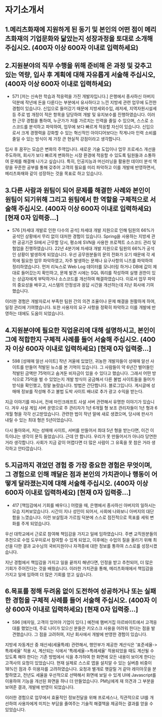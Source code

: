 



# 자기소개서
## 1.메리츠화재에 지원하게 된 동기 및 본인의 어떤 점이 메리츠화재의 기업문화와 닮았는지 성장과정을 토대로 소개해 주십시오. (400자 이상 600자 이내로 입력하세요) 



## 2.지원분야의 직무 수행을 위해 준비해 온 과정 및 갖추고 있는 역량, 입사 후 계획에 대해 자유롭게 서술해 주십시오, (400자 이상 600자 이내로 입력하세요) 
- 571
[저는 신속한 학습과 적응력을 가진 개발자입니다.]
은행에서 종사하신 아버지 덕분에 작년에 돈을 다룬다는 부분에서 유사하다고 느낀 지방세 관련 업무에 도전한 경험이 있습니다. 신입으로 들어갔기 때문에 지방세외수입, 레저세, 지역자원시설세 등 주로 법 개정이 적은 항목을 담당하여 개발 및 유지보수를 진행하였습니다.
이러한 근무 경험을 통하여, 누군가가 저를 가르치는 인력을 줄일 수 있으며, 스스로 소스코드를 분석하고 파악하여, 업무에 보다 빠르게 적응할 자신이 있습니다. 신입으로서 크게 경쟁력을 강화할 수 있는 혁신적인 아이디어보다는 작게나마 인력 소비를 줄일 수 있는 방식이 제 가장 큰 현실적 강점이라고 생각합니다.

입사 후 꿈꾸는 모습은 변화의 주역입니다. 새로운 기술 도입이나 업무 프로세스 개선을 주도하여, 회사가 보다 빠르게 변화하는 시장 환경에 적응할 수 있도록 팀원들과 소통하여 문제를 해결해 나가고 싶습니다. 특히, 인공지능과 머신러닝을 활용한 데이터 분석 역량을 꾸준한 공부를 통해 갖추어 고객의 필요를 미리 파악하고 이를 개발에 반영하면서, 메리츠화재와 같이 성장하는 것을 목표로 하고 있습니다.

## 3.다른 사람과 원팀이 되어 문제를 해결한 사례와 본인이 원팀이 되기위해 그리고 원팀에서 한 역할을 구체적으로 서술해 주십시오. (400자 이상 600자 이내로 입력하세요) [현재 0자 입력중...]
- 576
[차세대 개발로 인한 다수의 공석]
차세대 개발 지원으로 인해 팀원의 66%가 공석인 상황에서 무리 없이 대처한 경험이 있습니다.
Spring을 사용하는 지방세 관련 공공기관 SI에서 근무할 당시, 평소에 SVN을 사용한 프로젝트 소스코드 관리 및 협업을 진행하였습니다. 22년 4분기에 차세대 개발 지원으로 팀원의 66%가 공석인 상황이 발생하게 되었습니다. 우선 공무원분들의 문의 전화가 오기 때문에 각 세목에 필요한 업무 파악하였고, 자주 발생하는 문제나 요구사항의 니즈를 파악하여 정리하였습니다. 먼저 리눅스로 Web Log 데이터를 모니터링 하거나 DB에 값이 제대로 들어갔는지 확인하고, 문제 발견 시에는 SQL 쿼리를 작성하여 실행 권한이 있는 상급자에게 부탁하거나 소스코드를 개선하여 해결하였습니다. 이로서 업무 파악의 중요성을 배우고, 시스템의 안정성과 응답 시간을 개선하는데 지난 회사에 기여했습니다.

이러한 경험은 개발자로서 부족한 팀원 간의 의견 조율이나 문제 해결을 원활하게 하여, 일정 관리에 기여했습니다. 또한 사용자의 요구 사항을 정확히 파악하고 이를 개발에 반영하는 데에도 도움이 되었습니다.


## 4.지원분야에 필요한 직업윤리에 대해 설명하시고, 본인이 그에 적합한지 구체적 사례를 들어 서술해 주십시오. (400자 이상 600자 이내로 입력하세요) [현재 0자 입력중...]
- 598
[성매매 알선 사이트]
작년 겨울에 있었던, 귀농한 개발자들이 성매매 알선 사이트를 만들어 적발된 뉴스를 본 기억이 있습니다.
그 사람들이 약 6년간 벌어들인 적발된 금액만 75억이고 숨겨둔 비자금이 있을 수 있다고 했습니다. 그래서 어떤 방식으로 75억을 벌 수 있었는지 개발 방식이 궁금해서 다른 불법 사이트들을 들어가 방식을 확인했고, 정말 놀랐습니다.
방법은 간단합니다. 블로그입니다. 게시글에 성매매 정보를 작성해 주고 불법 도박 사이트 배너로 추가 광고 수익을 받는다.

지금 이야기를 떠나서, 전에 마인크래프트 사설 서버 관련해서 유명한 이야기가 있습니다. 겨우 사설 게임 서버 운영으로 주 관리자가 1년 6개월 형 보조 관리자들이 1년 형과 6개월 형을 각각 선고받았습니다. 관련한 법이 작년 말에 새로 생겼으며, 당시에 판사가 내릴 수 있는 최대 형은 5년이었습니다.

다시 돌아와서, 저는 성매매 사이트, 서버를 만들어서 최대 5년 형을 받는다면, 이건 이득이냐는 생각이 문득 들었습니다.
근데 안 합니다. 우리가 못 만들어서가 아니라 당연한 거라 생각합니다.
사회가 지금 같이 어렵다면 더 많은 사람이 그 유혹을 못 참은 거라 생각하고 안타깝습니다.


## 5.지금까지 겪었던 경험 중 가장 중요한 경험은 무엇이며, 그 경험으로 인해 깨달은 점과 본인의 가치관이나 행동이 어떻게 달라졌는지에 대해 서술해 주십시오. (400자 이상 600자 이내로 입력하세요) [현재 0자 입력중...]
- 417
[책임감에서 기회를 배우다.]
어렸을 때, 은행에서 종사하신 아버지의 일하시는 모습 지켜보았습니다. 시간이 지나 성인이 되어서, 사회에 나와보니 아버지의 대단함을 느꼈습니다. 이런 보살핌과 가르침 덕분에 스스로 점진적으로 목표를 세워 변화를 주게 되었습니다.

우선 대학교에서 근로로 참여해 책임감을 가지고 일에 임하였습니다. 주변 교직원분들의 추천으로 수업 도우미로서 참여할 수 있게 되었고, 이후에는 수업의 질을 올리기 위해 최선을 다한 결과 교수님의 국비지원이나 자격증에 대한 정보를 통하여 스스로를 성장시켰습니다. 

지난 경험에서 책임감을 가지고 일을 끝까지 해낸다면, 인정을 받고 추천되어, 더 많은 기회가 주어진다는 것을 배웠습니다. 이러한 가치관을 통해, 메리츠화재에서 책임감을 가지고 일에 임하여 더 많은 기회를 얻고 싶습니다.



## 6.목표를 정해 두려움 없이 도전하여 성공하거나 또는 실패한 경험을 구체적 사례를 들어 서술해 주십시오. (400자 이상 600자 이내로 입력하세요) [현재 0자 입력중...]
- 596
[애자일, 고객이 있어야 기업이 있다.]
예전에 햄버거집 아르바이트에서 고객응대를 했었는데, 주로 나이가 있으신 분들은 키오스크 사용을 어려워 한다는 점을 발견했습니다. 그 점을 고려허여, 지난 회사에서 개발에 반영한 경험이 있습니다.

지방세 자동계산 중 재산세(세율특례) 관련해서, 행안부가 제공한 계산식은 '표준세율->특례세율' 적용 시, 계산되는 식에서 '특례세율->특례세율' 적용되었을 때도 계산될 수 있도록 해야 한다는 기존 방법에서 식을 추가하여 한 화면에 모든 내용이 보이게 한다는 고객사의 요청이 있었습니다. 현재 실제로 스스로 앱을 설치알 수 있는 실버층 비중이 18%인 점과 주 이용자를 고려하였습니다. 요청과 별개로 햇갈릴 거 같아 레이아웃을 분할하였고, 전년도 세율을 우선적으로 선택해서 화면에 보일 수 있게 UI에 Javascript를 이용하여 기능을 개선된 화면을 하나 더 만들었습니다. PM님에게 재 의견과 그 부분을 보여준 결과, 개발에 반영이 되었습니다.

이러한 경험으로 업무에서 효율적인 정보전달을 위해 프로세스나, 직관적으로 UI를 개선하여 사용자에게 미치는 부담을 줄여주는 기술적 해결책을 제공하는 결과를 얻을 수 있었습니다.